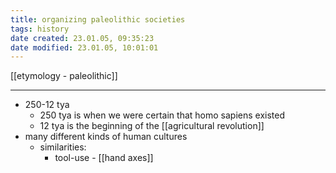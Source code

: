 ```yaml
---
title: organizing paleolithic societies
tags: history
date created: 23.01.05, 09:35:23
date modified: 23.01.05, 10:01:01
---
```


[[etymology - paleolithic]]

---

- 250-12 tya
	- 250 tya is when we were certain that homo sapiens existed
	- 12 tya is the beginning of the [[agricultural revolution]]
- many different kinds of human cultures
	- similarities:
		- tool-use - [[hand axes]]
